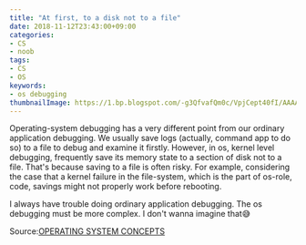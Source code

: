 ```yaml
---
title: "At first, to a disk not to a file"
date: 2018-11-12T23:43:00+09:00
categories:
- CS
- noob
tags:
- CS
- OS
keywords:
- os debugging
thumbnailImage: https://1.bp.blogspot.com/-g3QfvafQm0c/VpjCept40fI/AAAAAAAA3A4/U6E9ynR79VQ/s800/hawaii_bird_goisagi.png
---
```


Operating-system debugging has a very different point from our ordinary application debugging. We usually save logs (actually, command app to do so) to a file to debug and examine it firstly.
However, in os, kernel level debugging, frequently save its memory state to a section of disk not to a file.
That's because saving to a file is often risky. For example, considering the case that a kernel failure in the file-system, which is the part of os-role, code,
savings might not properly work before rebooting.

I always have trouble doing ordinary application debugging. The os debugging must be more complex. I don't wanna imagine that😅

Source:[OPERATING SYSTEM CONCEPTS](http://iips.icci.edu.iq/images/exam/Abraham-Silberschatz-Operating-System-Concepts---9th2012.12.pdf)
